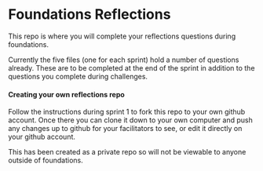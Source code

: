 # Foundations Reflections

This repo is where you will complete your reflections questions during foundations.

Currently the five files (one for each sprint) hold a number of questions already. These are to be completed at the end of the sprint in addition to the questions you complete during challenges.

#### Creating your own reflections repo

Follow the instructions during sprint 1 to fork this repo to your own github account. Once there you can clone it down to your own computer and push any changes up to github for your facilitators to see, or edit it directly on your github account.

This has been created as a private repo so will not be viewable to anyone outside of foundations.
